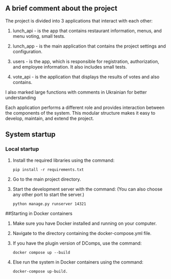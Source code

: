 ## A brief comment about the project
The project is divided into 3 applications that interact with each other:
1. lunch_api - is the app that contains restaurant information, menus, and menu voting, small tests.

2. lunch_app - is the main application that contains the project settings and configuration.

3. users - is the app, which is responsible for registration, authorization, and employee information. It also includes small tests.

4. vote_api - is the application that displays the results of votes and also contains.

I also marked large functions with comments in Ukrainian for better understanding

Each application performs a different role and provides interaction between the components of the system. This modular structure makes it easy to develop, maintain, and extend the project.


## System startup

### Local startup

1. Install the required libraries using the command:

   ```shell
   pip install -r requirements.txt
   
2. Go to the main project directory.

3. Start the development server with the command:
   (You can also choose any other port to start the server.)

   ```shell
   python manage.py runserver 14321

##Starting in Docker containers
1. Make sure you have Docker installed and running on your computer.

2. Navigate to the directory containing the docker-compose.yml file.

3. If you have the plugin version of DComps, use the command:
   ```shell
   docker compose up --build
4. Else run the system in Docker containers using the command:

    ```shell
   docker-compose up-build.
